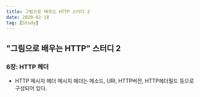 ```yaml
---
title: 그림으로 배우는 HTTP 스터디 2
date: 2020-02-18
tag: [Study]
---
```


## "그림으로 배우는 HTTP" 스터디 2

### 6장: HTTP 헤더

- HTTP 메시지 헤더
  메시지 헤더는 메소드, URI, HTTP버전, HTTP헤더필드 등으로 구성되어 있다.
  